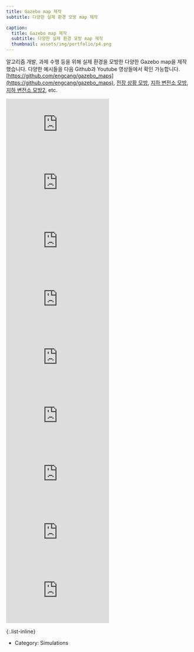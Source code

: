 ```yaml
---
title: Gazebo map 제작
subtitle: 다양한 실제 환경 모방 map 제작

caption:
  title: Gazebo map 제작
  subtitle: 다양한 실제 환경 모방 map 제작
  thumbnail: assets/img/portfolio/p4.png
---
```


알고리즘 개발, 과제 수행 등을 위해 실제 환경을 모방한 다양한 Gazebo map을 제작했습니다. 다양한 예시들을 다음 Github과 Youtube 영상들에서 확인 가능합니다.
<br> [https://github.com/engcang/gazebo_maps](https://github.com/engcang/gazebo_maps), [전장 상황 모방](https://youtu.be/5t-6g7UWA7o), [지하 변전소 모방](https://youtu.be/emiSJMcA8yM), [지하 변전소 모방2](https://youtu.be/ucrvyug_jIk), etc.

<iframe width="280" height="158" src="https://www.youtube.com/embed/emiSJMcA8yM" title="YouTube video player" frameborder="0" allow="accelerometer; autoplay; clipboard-write; encrypted-media; gyroscope; picture-in-picture; web-share" allowfullscreen></iframe>
<iframe width="280" height="158" src="https://www.youtube.com/embed/5t-6g7UWA7o" title="YouTube video player" frameborder="0" allow="accelerometer; autoplay; clipboard-write; encrypted-media; gyroscope; picture-in-picture; web-share" allowfullscreen></iframe>
<iframe width="280" height="158" src="https://www.youtube.com/embed/0L2FCupYuH8" title="YouTube video player" frameborder="0" allow="accelerometer; autoplay; clipboard-write; encrypted-media; gyroscope; picture-in-picture; web-share" allowfullscreen></iframe>
<iframe width="280" height="158" src="https://www.youtube.com/embed/bz7Ig6GnC-s" title="YouTube video player" frameborder="0" allow="accelerometer; autoplay; clipboard-write; encrypted-media; gyroscope; picture-in-picture; web-share" allowfullscreen></iframe>
<iframe width="280" height="158" src="https://www.youtube.com/embed/hEQSOyfWevY" title="YouTube video player" frameborder="0" allow="accelerometer; autoplay; clipboard-write; encrypted-media; gyroscope; picture-in-picture; web-share" allowfullscreen></iframe>
<iframe width="280" height="158" src="https://www.youtube.com/embed/VslihHATv-8" title="YouTube video player" frameborder="0" allow="accelerometer; autoplay; clipboard-write; encrypted-media; gyroscope; picture-in-picture; web-share" allowfullscreen></iframe>
<iframe width="280" height="158" src="https://www.youtube.com/embed/lgHbKAFs7ao" title="YouTube video player" frameborder="0" allow="accelerometer; autoplay; clipboard-write; encrypted-media; gyroscope; picture-in-picture; web-share" allowfullscreen></iframe>
<iframe width="280" height="158" src="https://www.youtube.com/embed/ucrvyug_jIk" title="YouTube video player" frameborder="0" allow="accelerometer; autoplay; clipboard-write; encrypted-media; gyroscope; picture-in-picture; web-share" allowfullscreen></iframe>
<iframe width="280" height="158" src="https://www.youtube.com/embed/FbbkrKLcsEk" title="YouTube video player" frameborder="0" allow="accelerometer; autoplay; clipboard-write; encrypted-media; gyroscope; picture-in-picture; web-share" allowfullscreen></iframe>

{:.list-inline}
- Category: Simulations
